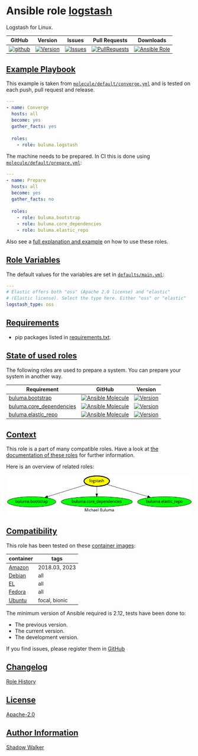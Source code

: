 # Ansible role [logstash](https://galaxy.ansible.com/ui/standalone/roles/buluma/logstash/documentation)

Logstash for Linux.

|GitHub|Version|Issues|Pull Requests|Downloads|
|------|-------|------|-------------|---------|
|[![github](https://github.com/buluma/ansible-role-logstash/actions/workflows/molecule.yml/badge.svg)](https://github.com/buluma/ansible-role-logstash/actions/workflows/molecule.yml)|[![Version](https://img.shields.io/github/release/buluma/ansible-role-logstash.svg)](https://github.com/buluma/ansible-role-logstash/releases/)|[![Issues](https://img.shields.io/github/issues/buluma/ansible-role-logstash.svg)](https://github.com/buluma/ansible-role-logstash/issues/)|[![PullRequests](https://img.shields.io/github/issues-pr-closed-raw/buluma/ansible-role-logstash.svg)](https://github.com/buluma/ansible-role-logstash/pulls/)|[![Ansible Role](https://img.shields.io/ansible/role/d/buluma/logstash)](https://galaxy.ansible.com/ui/standalone/roles/buluma/logstash/documentation)|

## [Example Playbook](#example-playbook)

This example is taken from [`molecule/default/converge.yml`](https://github.com/buluma/ansible-role-logstash/blob/master/molecule/default/converge.yml) and is tested on each push, pull request and release.

```yaml
---
- name: Converge
  hosts: all
  become: yes
  gather_facts: yes

  roles:
    - role: buluma.logstash
```

The machine needs to be prepared. In CI this is done using [`molecule/default/prepare.yml`](https://github.com/buluma/ansible-role-logstash/blob/master/molecule/default/prepare.yml):

```yaml
---
- name: Prepare
  hosts: all
  become: yes
  gather_facts: no

  roles:
    - role: buluma.bootstrap
    - role: buluma.core_dependencies
    - role: buluma.elastic_repo
```

Also see a [full explanation and example](https://buluma.github.io/how-to-use-these-roles.html) on how to use these roles.

## [Role Variables](#role-variables)

The default values for the variables are set in [`defaults/main.yml`](https://github.com/buluma/ansible-role-logstash/blob/master/defaults/main.yml):

```yaml
---
# Elastic offers both "oss" (Apache 2.0 license) and "elastic"
# (Elastic license). Select the type here. Either "oss" or "elastic"
logstash_type: oss
```

## [Requirements](#requirements)

- pip packages listed in [requirements.txt](https://github.com/buluma/ansible-role-logstash/blob/master/requirements.txt).

## [State of used roles](#state-of-used-roles)

The following roles are used to prepare a system. You can prepare your system in another way.

| Requirement | GitHub | Version |
|-------------|--------|--------|
|[buluma.bootstrap](https://galaxy.ansible.com/buluma/bootstrap)|[![Ansible Molecule](https://github.com/buluma/ansible-role-bootstrap/actions/workflows/molecule.yml/badge.svg)](https://github.com/buluma/ansible-role-bootstrap/actions/workflows/molecule.yml)|[![Version](https://img.shields.io/github/release/buluma/ansible-role-bootstrap.svg)](https://github.com/shadowwalker/ansible-role-bootstrap)|
|[buluma.core_dependencies](https://galaxy.ansible.com/buluma/core_dependencies)|[![Ansible Molecule](https://github.com/buluma/ansible-role-core_dependencies/actions/workflows/molecule.yml/badge.svg)](https://github.com/buluma/ansible-role-core_dependencies/actions/workflows/molecule.yml)|[![Version](https://img.shields.io/github/release/buluma/ansible-role-core_dependencies.svg)](https://github.com/shadowwalker/ansible-role-core_dependencies)|
|[buluma.elastic_repo](https://galaxy.ansible.com/buluma/elastic_repo)|[![Ansible Molecule](https://github.com/buluma/ansible-role-elastic_repo/actions/workflows/molecule.yml/badge.svg)](https://github.com/buluma/ansible-role-elastic_repo/actions/workflows/molecule.yml)|[![Version](https://img.shields.io/github/release/buluma/ansible-role-elastic_repo.svg)](https://github.com/shadowwalker/ansible-role-elastic_repo)|

## [Context](#context)

This role is a part of many compatible roles. Have a look at [the documentation of these roles](https://buluma.github.io/) for further information.

Here is an overview of related roles:

![dependencies](https://raw.githubusercontent.com/buluma/ansible-role-logstash/png/requirements.png "Dependencies")

## [Compatibility](#compatibility)

This role has been tested on these [container images](https://hub.docker.com/u/buluma):

|container|tags|
|---------|----|
|[Amazon](https://hub.docker.com/repository/docker/buluma/amazonlinux/general)|2018.03, 2023|
|[Debian](https://hub.docker.com/repository/docker/buluma/debian/general)|all|
|[EL](https://hub.docker.com/repository/docker/buluma/enterpriselinux/general)|all|
|[Fedora](https://hub.docker.com/repository/docker/buluma/fedora/general)|all|
|[Ubuntu](https://hub.docker.com/repository/docker/buluma/ubuntu/general)|focal, bionic|

The minimum version of Ansible required is 2.12, tests have been done to:

- The previous version.
- The current version.
- The development version.

If you find issues, please register them in [GitHub](https://github.com/buluma/ansible-role-logstash/issues)

## [Changelog](#changelog)

[Role History](https://github.com/buluma/ansible-role-logstash/blob/master/CHANGELOG.md)

## [License](#license)

[Apache-2.0](https://github.com/buluma/ansible-role-logstash/blob/master/LICENSE)

## [Author Information](#author-information)

[Shadow Walker](https://buluma.github.io/)

